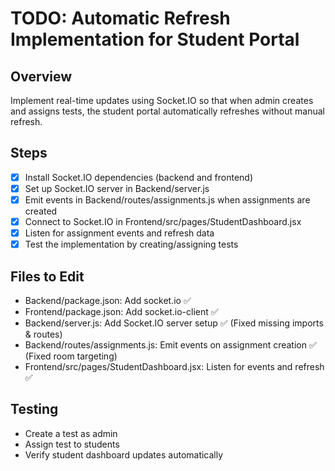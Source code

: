 
# TODO: Automatic Refresh Implementation for Student Portal

## Overview
Implement real-time updates using Socket.IO so that when admin creates and assigns tests, the student portal automatically refreshes without manual refresh.

## Steps
- [x] Install Socket.IO dependencies (backend and frontend)
- [x] Set up Socket.IO server in Backend/server.js
- [x] Emit events in Backend/routes/assignments.js when assignments are created
- [x] Connect to Socket.IO in Frontend/src/pages/StudentDashboard.jsx
- [x] Listen for assignment events and refresh data
- [x] Test the implementation by creating/assigning tests

## Files to Edit
- Backend/package.json: Add socket.io ✅
- Frontend/package.json: Add socket.io-client ✅
- Backend/server.js: Add Socket.IO server setup ✅ (Fixed missing imports & routes)
- Backend/routes/assignments.js: Emit events on assignment creation ✅ (Fixed room targeting)
- Frontend/src/pages/StudentDashboard.jsx: Listen for events and refresh ✅

## Testing
- Create a test as admin
- Assign test to students
- Verify student dashboard updates automatically
